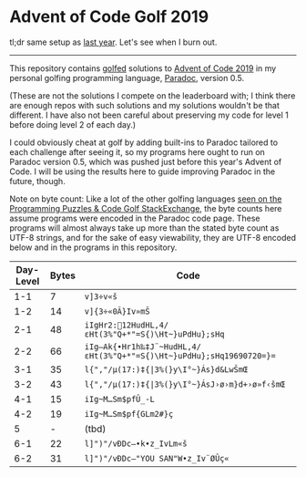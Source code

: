 Advent of Code Golf 2019
========================

tl;dr same setup as [last year](https://github.com/betaveros/advent-of-code-golf-2018). Let's see when I burn out.

---

This repository contains [golfed](https://en.wikipedia.org/wiki/Code_golf) solutions to [Advent of Code 2019](https://adventofcode.com/2019) in my personal golfing programming language, [Paradoc](https://github.com/betaveros/paradoc), version 0.5.

(These are not the solutions I compete on the leaderboard with; I think there are enough repos with such solutions and my solutions wouldn't be that different. I have also not been careful about preserving my code for level 1 before doing level 2 of each day.)

I could obviously cheat at golf by adding built-ins to Paradoc tailored to each challenge after seeing it, so my programs here ought to run on Paradoc version 0.5, which was pushed just before this year's Advent of Code. I will be using the results here to guide improving Paradoc in the future, though.

Note on byte count: Like a lot of the other golfing languages [seen on the Programming Puzzles & Code Golf StackExchange](https://codegolf.meta.stackexchange.com/questions/5878/what-character-encodings-may-a-submission-use/5879#5879), the byte counts here assume programs were encoded in the Paradoc code page. These programs will almost always take up more than the stated byte count as UTF-8 strings, and for the sake of easy viewability, they are UTF-8 encoded below and in the programs in this repository.

Day-Level | Bytes | Code
--- | -- | ----
1-1 |  7 | `v]3÷v«š`
1-2 | 14 | `v]{3÷«0Ã}Iv»mŠ`
2-1 | 48 | `iIgHr2:12HudHL,4/εHt(3%"Q+*"=S{)\Ht~}uPdHu};sHq`
2-2 | 66 | `iIg–Ak{•Hr1h‰‡J¨~HudHL,4/εHt(3%"Q+*"=S{)\Ht~}uPdHu};sHq19690720=}=`
3-1 | 35 | `l{","/µ(17:)‡{\|3%(}y\I°~}Ás}d&LwŠmŒ`
3-2 | 43 | `l{","/µ(17:)‡{\|3%(}y\I°~}ÁsJ›ø›m}d+›ø»f‹šmŒ`
4-1 | 15 | `iIg~M…Sm$pfÛ_-L`
4-2 | 19 | `iIg~M…Sm$pf{GLm2#}ç`
5   | -  | (tbd)
6-1 | 22 | `l]")"/vÐDc–•k•z_IvLm«š`
6-2 | 31 | `l]")"/vÐDc–"YOU SAN"W•z_Iv¨ØÛç«`
